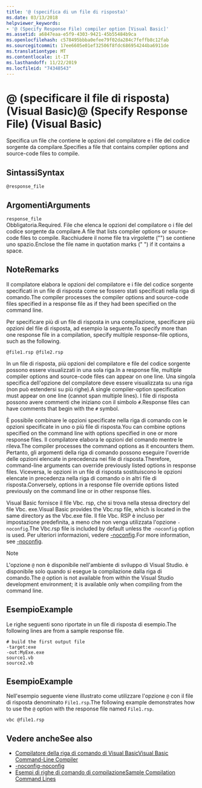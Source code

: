 ```yaml
---
title: '@ (specifica di un file di risposta)'
ms.date: 03/13/2018
helpviewer_keywords:
- '@ (Specify Response File) compiler option [Visual Basic]'
ms.assetid: a6847eaa-e5f9-4303-9421-45b55484b9ca
ms.openlocfilehash: c578495bbba0efee79f02da284c7feffb8c12fab
ms.sourcegitcommit: 17ee6605e01ef32506f8fdc686954244ba6911de
ms.translationtype: MT
ms.contentlocale: it-IT
ms.lasthandoff: 11/22/2019
ms.locfileid: "74348543"
---
```

# <a name="-specify-response-file-visual-basic"></a><span data-ttu-id="49719-102">@ (specificare il file di risposta) (Visual Basic)</span><span class="sxs-lookup"><span data-stu-id="49719-102">@ (Specify Response File) (Visual Basic)</span></span>

<span data-ttu-id="49719-103">Specifica un file che contiene le opzioni del compilatore e i file del codice sorgente da compilare.</span><span class="sxs-lookup"><span data-stu-id="49719-103">Specifies a file that contains compiler options and source-code files to compile.</span></span>

## <a name="syntax"></a><span data-ttu-id="49719-104">Sintassi</span><span class="sxs-lookup"><span data-stu-id="49719-104">Syntax</span></span>

```console
@response_file
```

## <a name="arguments"></a><span data-ttu-id="49719-105">Argomenti</span><span class="sxs-lookup"><span data-stu-id="49719-105">Arguments</span></span>

`response_file`  
<span data-ttu-id="49719-106">Obbligatoria.</span><span class="sxs-lookup"><span data-stu-id="49719-106">Required.</span></span> <span data-ttu-id="49719-107">File che elenca le opzioni del compilatore o i file del codice sorgente da compilare.</span><span class="sxs-lookup"><span data-stu-id="49719-107">A file that lists compiler options or source-code files to compile.</span></span> <span data-ttu-id="49719-108">Racchiudere il nome file tra virgolette ("") se contiene uno spazio.</span><span class="sxs-lookup"><span data-stu-id="49719-108">Enclose the file name in quotation marks (" ") if it contains a space.</span></span>

## <a name="remarks"></a><span data-ttu-id="49719-109">Note</span><span class="sxs-lookup"><span data-stu-id="49719-109">Remarks</span></span>

<span data-ttu-id="49719-110">Il compilatore elabora le opzioni del compilatore e i file del codice sorgente specificati in un file di risposta come se fossero stati specificati nella riga di comando.</span><span class="sxs-lookup"><span data-stu-id="49719-110">The compiler processes the compiler options and source-code files specified in a response file as if they had been specified on the command line.</span></span>

<span data-ttu-id="49719-111">Per specificare più di un file di risposta in una compilazione, specificare più opzioni del file di risposta, ad esempio la seguente.</span><span class="sxs-lookup"><span data-stu-id="49719-111">To specify more than one response file in a compilation, specify multiple response-file options, such as the following.</span></span>

```console
@file1.rsp @file2.rsp
```

<span data-ttu-id="49719-112">In un file di risposta, più opzioni del compilatore e file del codice sorgente possono essere visualizzati in una sola riga.</span><span class="sxs-lookup"><span data-stu-id="49719-112">In a response file, multiple compiler options and source-code files can appear on one line.</span></span> <span data-ttu-id="49719-113">Una singola specifica dell'opzione del compilatore deve essere visualizzata su una riga (non può estendersi su più righe).</span><span class="sxs-lookup"><span data-stu-id="49719-113">A single compiler-option specification must appear on one line (cannot span multiple lines).</span></span> <span data-ttu-id="49719-114">I file di risposta possono avere commenti che iniziano con il simbolo `#`.</span><span class="sxs-lookup"><span data-stu-id="49719-114">Response files can have comments that begin with the `#` symbol.</span></span>

<span data-ttu-id="49719-115">È possibile combinare le opzioni specificate nella riga di comando con le opzioni specificate in uno o più file di risposta.</span><span class="sxs-lookup"><span data-stu-id="49719-115">You can combine options specified on the command line with options specified in one or more response files.</span></span> <span data-ttu-id="49719-116">Il compilatore elabora le opzioni del comando mentre le rileva.</span><span class="sxs-lookup"><span data-stu-id="49719-116">The compiler processes the command options as it encounters them.</span></span> <span data-ttu-id="49719-117">Pertanto, gli argomenti della riga di comando possono eseguire l'override delle opzioni elencate in precedenza nei file di risposta.</span><span class="sxs-lookup"><span data-stu-id="49719-117">Therefore, command-line arguments can override previously listed options in response files.</span></span> <span data-ttu-id="49719-118">Viceversa, le opzioni in un file di risposta sostituiscono le opzioni elencate in precedenza nella riga di comando o in altri file di risposta.</span><span class="sxs-lookup"><span data-stu-id="49719-118">Conversely, options in a response file override options listed previously on the command line or in other response files.</span></span>

<span data-ttu-id="49719-119">Visual Basic fornisce il file Vbc. rsp, che si trova nella stessa directory del file Vbc. exe.</span><span class="sxs-lookup"><span data-stu-id="49719-119">Visual Basic provides the Vbc.rsp file, which is located in the same directory as the Vbc.exe file.</span></span> <span data-ttu-id="49719-120">Il file Vbc. RSP è incluso per impostazione predefinita, a meno che non venga utilizzata l'opzione `-noconfig`.</span><span class="sxs-lookup"><span data-stu-id="49719-120">The Vbc.rsp file is included by default unless the `-noconfig` option is used.</span></span> <span data-ttu-id="49719-121">Per ulteriori informazioni, vedere [-noconfig](../../../visual-basic/reference/command-line-compiler/noconfig.md).</span><span class="sxs-lookup"><span data-stu-id="49719-121">For more information, see [-noconfig](../../../visual-basic/reference/command-line-compiler/noconfig.md).</span></span>

> [!NOTE]
> <span data-ttu-id="49719-122">L'opzione `@` non è disponibile nell'ambiente di sviluppo di Visual Studio. è disponibile solo quando si esegue la compilazione dalla riga di comando.</span><span class="sxs-lookup"><span data-stu-id="49719-122">The `@` option is not available from within the Visual Studio development environment; it is available only when compiling from the command line.</span></span>

## <a name="example"></a><span data-ttu-id="49719-123">Esempio</span><span class="sxs-lookup"><span data-stu-id="49719-123">Example</span></span>

<span data-ttu-id="49719-124">Le righe seguenti sono riportate in un file di risposta di esempio.</span><span class="sxs-lookup"><span data-stu-id="49719-124">The following lines are from a sample response file.</span></span>

```console
# build the first output file
-target:exe
-out:MyExe.exe
source1.vb
source2.vb
```

## <a name="example"></a><span data-ttu-id="49719-125">Esempio</span><span class="sxs-lookup"><span data-stu-id="49719-125">Example</span></span>

<span data-ttu-id="49719-126">Nell'esempio seguente viene illustrato come utilizzare l'opzione `@` con il file di risposta denominato `File1.rsp`.</span><span class="sxs-lookup"><span data-stu-id="49719-126">The following example demonstrates how to use the `@` option with the response file named `File1.rsp`.</span></span>

```console
vbc @file1.rsp
```

## <a name="see-also"></a><span data-ttu-id="49719-127">Vedere anche</span><span class="sxs-lookup"><span data-stu-id="49719-127">See also</span></span>

- [<span data-ttu-id="49719-128">Compilatore della riga di comando di Visual Basic</span><span class="sxs-lookup"><span data-stu-id="49719-128">Visual Basic Command-Line Compiler</span></span>](../../../visual-basic/reference/command-line-compiler/index.md)
- [<span data-ttu-id="49719-129">-noconfig</span><span class="sxs-lookup"><span data-stu-id="49719-129">-noconfig</span></span>](../../../visual-basic/reference/command-line-compiler/noconfig.md)
- [<span data-ttu-id="49719-130">Esempi di righe di comando di compilazione</span><span class="sxs-lookup"><span data-stu-id="49719-130">Sample Compilation Command Lines</span></span>](../../../visual-basic/reference/command-line-compiler/sample-compilation-command-lines.md)
